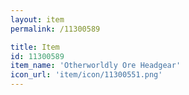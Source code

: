 ```yaml
---
layout: item
permalink: /11300589

title: Item
id: 11300589
item_name: 'Otherworldly Ore Headgear'
icon_url: 'item/icon/11300551.png'
---
```

